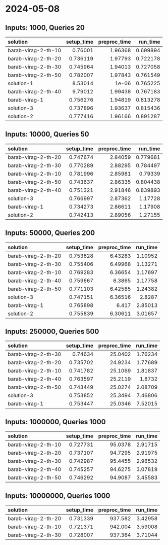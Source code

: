 # 2024-05-08

## Inputs: 1000, Queries 20

| solution            |   setup_time |   preproc_time |   run_time |
|:--------------------|-------------:|---------------:|-----------:|
| barab-virag-2-th-10 |     0.76001  |        1.96368 |   0.699894 |
| barab-virag-2-th-20 |     0.736119 |        1.97793 |   0.722178 |
| barab-virag-2-th-30 |     0.745964 |        1.94013 |   0.727058 |
| barab-virag-2-th-50 |     0.782007 |        1.97843 |   0.761549 |
| solution-1          |     8.53014  |        1e-06   |   0.765225 |
| barab-virag-2-th-40 |     9.79012  |        1.99438 |   0.767183 |
| barab-virag-1       |     0.756276 |        1.94819 |   0.813278 |
| solution-3          |     0.737896 |        1.93637 |   0.815436 |
| solution-2          |     0.777416 |        1.96166 |   0.891287 |

## Inputs: 10000, Queries 50

| solution            |   setup_time |   preproc_time |   run_time |
|:--------------------|-------------:|---------------:|-----------:|
| barab-virag-2-th-20 |     0.747674 |        2.84059 |   0.779681 |
| barab-virag-2-th-30 |     0.770289 |        2.88295 |   0.784497 |
| barab-virag-2-th-10 |     0.781996 |        2.85981 |   0.79339  |
| barab-virag-2-th-50 |     0.743637 |        2.86335 |   0.804438 |
| barab-virag-2-th-40 |     0.751321 |        2.91846 |   0.839893 |
| solution-3          |     0.766997 |        2.87362 |   1.17728  |
| barab-virag-1       |     0.734273 |        2.86611 |   1.17908  |
| solution-2          |     0.742413 |        2.89056 |   1.27155  |

## Inputs: 50000, Queries 200

| solution            |   setup_time |   preproc_time |   run_time |
|:--------------------|-------------:|---------------:|-----------:|
| barab-virag-2-th-20 |     0.753628 |        6.43283 |    1.10952 |
| barab-virag-2-th-30 |     0.755406 |        6.49968 |    1.13271 |
| barab-virag-2-th-10 |     0.769283 |        6.36654 |    1.17697 |
| barab-virag-2-th-40 |     0.759667 |        6.3865  |    1.17758 |
| barab-virag-2-th-50 |     0.771103 |        6.42585 |    1.24382 |
| solution-3          |     0.747151 |        6.36516 |    2.8287  |
| barab-virag-1       |     0.765898 |        6.417   |    2.85013 |
| solution-2          |     0.755839 |        6.30611 |    3.01657 |

## Inputs: 250000, Queries 500

| solution            |   setup_time |   preproc_time |   run_time |
|:--------------------|-------------:|---------------:|-----------:|
| barab-virag-2-th-30 |     0.74634  |        25.0402 |    1.76234 |
| barab-virag-2-th-20 |     0.735702 |        24.9234 |    1.77689 |
| barab-virag-2-th-10 |     0.741782 |        25.1069 |    1.81837 |
| barab-virag-2-th-40 |     0.763597 |        25.2119 |    1.8732  |
| barab-virag-2-th-50 |     0.743449 |        25.0274 |    2.08709 |
| solution-3          |     0.753852 |        25.3494 |    7.46806 |
| barab-virag-1       |     0.753447 |        25.0346 |    7.52015 |

## Inputs: 1000000, Queries 1000

| solution            |   setup_time |   preproc_time |   run_time |
|:--------------------|-------------:|---------------:|-----------:|
| barab-virag-2-th-10 |     0.727731 |        95.0378 |    2.91715 |
| barab-virag-2-th-20 |     0.737107 |        94.7295 |    2.91975 |
| barab-virag-2-th-30 |     0.742987 |        95.4455 |    2.96532 |
| barab-virag-2-th-40 |     0.745257 |        94.6275 |    3.07819 |
| barab-virag-2-th-50 |     0.746292 |        94.9087 |    3.45583 |

## Inputs: 10000000, Queries 1000

| solution            |   setup_time |   preproc_time |   run_time |
|:--------------------|-------------:|---------------:|-----------:|
| barab-virag-2-th-20 |     0.731339 |        937.582 |    3.42958 |
| barab-virag-2-th-10 |     0.721371 |        942.004 |    3.59008 |
| barab-virag-2-th-30 |     0.728007 |        937.364 |    3.71044 |